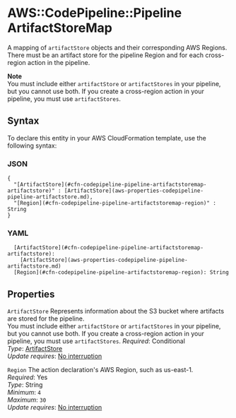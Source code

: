 # AWS::CodePipeline::Pipeline ArtifactStoreMap<a name="aws-properties-codepipeline-pipeline-artifactstoremap"></a>

A mapping of `artifactStore` objects and their corresponding AWS Regions\. There must be an artifact store for the pipeline Region and for each cross\-region action in the pipeline\.

**Note**  
You must include either `artifactStore` or `artifactStores` in your pipeline, but you cannot use both\. If you create a cross\-region action in your pipeline, you must use `artifactStores`\.

## Syntax<a name="aws-properties-codepipeline-pipeline-artifactstoremap-syntax"></a>

To declare this entity in your AWS CloudFormation template, use the following syntax:

### JSON<a name="aws-properties-codepipeline-pipeline-artifactstoremap-syntax.json"></a>

```
{
  "[ArtifactStore](#cfn-codepipeline-pipeline-artifactstoremap-artifactstore)" : [ArtifactStore](aws-properties-codepipeline-pipeline-artifactstore.md),
  "[Region](#cfn-codepipeline-pipeline-artifactstoremap-region)" : String
}
```

### YAML<a name="aws-properties-codepipeline-pipeline-artifactstoremap-syntax.yaml"></a>

```
  [ArtifactStore](#cfn-codepipeline-pipeline-artifactstoremap-artifactstore): 
    [ArtifactStore](aws-properties-codepipeline-pipeline-artifactstore.md)
  [Region](#cfn-codepipeline-pipeline-artifactstoremap-region): String
```

## Properties<a name="aws-properties-codepipeline-pipeline-artifactstoremap-properties"></a>

`ArtifactStore`  <a name="cfn-codepipeline-pipeline-artifactstoremap-artifactstore"></a>
Represents information about the S3 bucket where artifacts are stored for the pipeline\.  
You must include either `artifactStore` or `artifactStores` in your pipeline, but you cannot use both\. If you create a cross\-region action in your pipeline, you must use `artifactStores`\.
*Required*: Conditional  
*Type*: [ArtifactStore](aws-properties-codepipeline-pipeline-artifactstore.md)  
*Update requires*: [No interruption](https://docs.aws.amazon.com/AWSCloudFormation/latest/UserGuide/using-cfn-updating-stacks-update-behaviors.html#update-no-interrupt)

`Region`  <a name="cfn-codepipeline-pipeline-artifactstoremap-region"></a>
The action declaration's AWS Region, such as us\-east\-1\.  
*Required*: Yes  
*Type*: String  
*Minimum*: `4`  
*Maximum*: `30`  
*Update requires*: [No interruption](https://docs.aws.amazon.com/AWSCloudFormation/latest/UserGuide/using-cfn-updating-stacks-update-behaviors.html#update-no-interrupt)